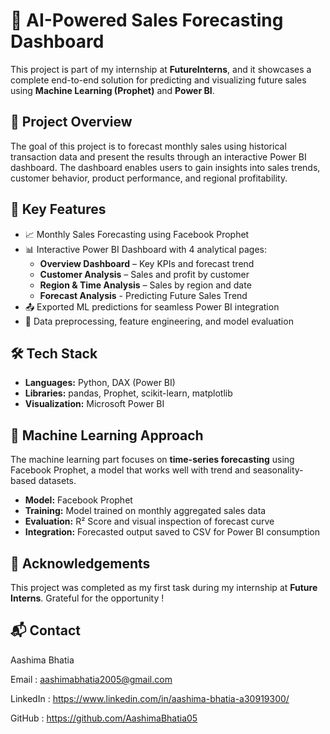 # 🧠 AI-Powered Sales Forecasting Dashboard

This project is part of my internship at **FutureInterns**, and it showcases a complete end-to-end solution for predicting and visualizing future sales using **Machine Learning (Prophet)** and **Power BI**.

## 📌 Project Overview

The goal of this project is to forecast monthly sales using historical transaction data and present the results through an interactive Power BI dashboard. The dashboard enables users to gain insights into sales trends, customer behavior, product performance, and regional profitability.

## 🚀 Key Features

- 📈 Monthly Sales Forecasting using Facebook Prophet
- 📊 Interactive Power BI Dashboard with 4 analytical pages:
  - **Overview Dashboard** – Key KPIs and forecast trend
  - **Customer Analysis** – Sales and profit by customer
  - **Region & Time Analysis** – Sales by region and date
  - **Forecast Analysis** - Predicting Future Sales Trend
- 📤 Exported ML predictions for seamless Power BI integration
- 🧹 Data preprocessing, feature engineering, and model evaluation

## 🛠️ Tech Stack

- **Languages:** Python, DAX (Power BI)
- **Libraries:** pandas, Prophet, scikit-learn, matplotlib
- **Visualization:** Microsoft Power BI

## 🧠 Machine Learning Approach

The machine learning part focuses on **time-series forecasting** using Facebook Prophet, a model that works well with trend and seasonality-based datasets.

- **Model:** Facebook Prophet
- **Training:** Model trained on monthly aggregated sales data
- **Evaluation:** R² Score and visual inspection of forecast curve
- **Integration:** Forecasted output saved to CSV for Power BI consumption

## 🤝 Acknowledgements
This project was completed as my first task during my internship at **Future Interns**.
Grateful for the opportunity !

## 📬 Contact

Aashima Bhatia

Email : aashimabhatia2005@gmail.com

LinkedIn : https://www.linkedin.com/in/aashima-bhatia-a30919300/

GitHub : https://github.com/AashimaBhatia05
